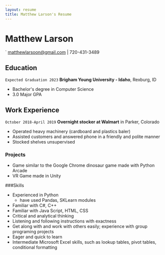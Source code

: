 ```yaml
---
layout: resume
title: Matthew Larson's Resume
---
```

# Matthew Larson


<div id="webaddress">`
<a href="matthewlarsoon@gmail.com">matthewlarsoon@gmail.com</a>
| 720-431-3489

<!-- https://www.monique.tech/the-art-of-markdown -->


## Education


`Expected Graduation 2023`
__Brigham Young University - Idaho__, Rexburg, ID

- Bachelor's degree in Computer Science
- 3.0 Major GPA


## Work Experience
`October 2018-April 2019`
__Overnight stocker at Walmart__ in Parker, Colorado
 
- Operated heavy machinery (cardboard and plastics baler)
- Assisted customers and answered phone in a friendly and polite manner
- Stocked shelves unsupervised

### Projects


- Game similar to the Google Chrome dinosaur game made with Python Arcade
- VR Game made in Unity 

###Skills
- Experienced in Python
  - have used Pandas, SKLearn modules
- Familiar with C#, C++
- Familiar with Java Script, HTML, CSS
- Critical and analytical thinking
- Listening and following instructions with exactness
- Get along with and work with others easily; experience with group programing projects
- Eager and quick to learn
- Intermediate Microsoft Excel skills, such as lookup tables, pivot tables, conditional formatting



<!-- ### Footer

Last updated: May 2013 -->


